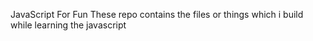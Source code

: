 JavaScript For Fun
These repo contains the files or things which i build while learning the javascript
